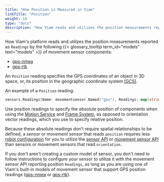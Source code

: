 ```yaml
---
title: "How Position is Measured in Viam"
linkTitle: "Position"
weight: 10
type: "docs"
description: "How Viam reads and utilizes the position measurements reported by some models of movement sensor."
---
```


How Viam's platform reads and utilizes the position measurements reported as `Readings` by the following {{< glossary_tooltip term_id="models" text="models" >}} of movement sensor components:

- [gps-nmea](/components/movement-sensor/gps/gps-nmea/)
- [gps-rtk](/components/movement-sensor/gps/gps-rtk/)

An `Position` reading specifies the GPS coordinates of an object in 3D space, or, its position in the geographic coordinate system [(GCS)](https://en.wikipedia.org/wiki/Geographic_coordinate_system).

An example of a `Position` reading:

``` go
sensors.Readings{Name: movementsensor.Named("gps"), Readings: map[string]interface{}{"a": 4.5, "b": 5.6, "c": 6.7}}
```

<!-- TODO: add terminal output or short code snippet -->

Use position readings to specify the *absolute* position of components when using the [Motion Service](../../services/motion/) and [Frame System](../../services/frame-system/), as opposed to orientation vector readings, which you use to specify relative position.

Because these absolute readings don't require spatial relationships to be defined, a *sensor* or *movement sensor* that reads `position` requires less [robot configuration](/manage/configuration/) for you to utilize the [sensor API](/program/apis/#sensor) or [movement sensor API](/program/apis/#movement-sensor) than sensors or movement sensors that read `orientation.`

If you don't aren't creating a custom model of sensor, you don't need to follow instructions to configure your sensor to utilize it with the movement sensor API reporting position `Readings`, as long as you are using one of Viam's built-in models of movement sensor that support GPS position readings ([gps-nmea](/components/movement-sensor/gps/gps-nmea/) or [gps-rtk](/components/movement-sensor/gps/gps-rtk/)).
